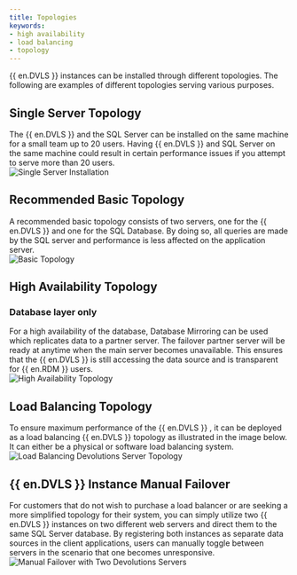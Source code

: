 ```yaml
---
title: Topologies
keywords:
- high availability
- load balancing
- topology
---
```

{{ en.DVLS }} instances can be installed through different topologies. The following are examples of different topologies serving various purposes.  

## Single Server Topology

The {{ en.DVLS }} and the SQL Server can be installed on the same machine for a small team up to 20 users. Having {{ en.DVLS }} and SQL Server on the same machine could result in certain performance issues if you attempt to serve more than 20 users.  
![Single Server Installation](https://webdevolutions.azureedge.net/docs/en/server/RecommendedTopology-1.png)

## Recommended Basic Topology

A recommended basic topology consists of two servers, one for the {{ en.DVLS }} and one for the SQL Database. By doing so, all queries are made by the SQL server and performance is less affected on the application server.  
![Basic Topology](https://webdevolutions.azureedge.net/docs/en/server/RecommendedTopology-2.png)

## High Availability Topology

### Database layer only

For a high availability of the database, Database Mirroring can be used which replicates data to a partner server. The failover partner server will be ready at anytime when the main server becomes unavailable. This ensures that the {{ en.DVLS }} is still accessing the data source and is transparent for {{ en.RDM }} users.  
![High Availability Topology](https://webdevolutions.azureedge.net/docs/en/server/RecommendedTopology-3.png)

## Load Balancing Topology

To ensure maximum performance of the {{ en.DVLS }} , it can be deployed as a load balancing {{ en.DVLS }} topology as illustrated in the image below. It can either be a physical or software load balancing system.  
![Load Balancing Devolutions Server Topology](https://webdevolutions.azureedge.net/docs/en/server/RecommendedTopology-4.png)

## {{ en.DVLS }} Instance Manual Failover

For customers that do not wish to purchase a load balancer or are seeking a more simplified topology for their system, you can simply utilize two {{ en.DVLS }} instances on two different web servers and direct them to the same SQL Server database. By registering both instances as separate data sources in the client applications, users can manually toggle between servers in the scenario that one becomes unresponsive.  
![Manual Failover with Two Devolutions Servers](https://webdevolutions.azureedge.net/docs/en/server/RecommendedTopology-5.png)
